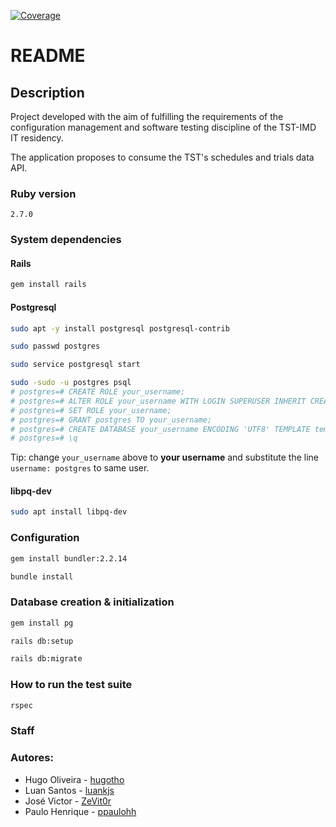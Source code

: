  [![Coverage](https://luankjs.github.io/lawyer-agenda/badge.svg)](https://github.com/luankjs/lawyer-agenda)

# README

## Description

Project developed with the aim of fulfilling the requirements of the configuration management and software testing discipline of the TST-IMD IT residency.

The application proposes to consume the TST's schedules and trials data API.

### Ruby version
`2.7.0`

### System dependencies

#### Rails
```sh
gem install rails
```

#### Postgresql
```sh
sudo apt -y install postgresql postgresql-contrib

sudo passwd postgres

sudo service postgresql start

sudo -sudo -u postgres psql
# postgres=# CREATE ROLE your_username;
# postgres=# ALTER ROLE your_username WITH LOGIN SUPERUSER INHERIT CREATEDB CREATEROLE REPLICATION;
# postgres=# SET ROLE your_username;
# postgres=# GRANT postgres TO your_username;
# postgres=# CREATE DATABASE your_username ENCODING 'UTF8' TEMPLATE template0 OWNER your_username;
# postgres=# \q
```
Tip: change `your_username` above to **your username** and substitute the line `username: postgres` to same user. 

#### libpq-dev
```sh
sudo apt install libpq-dev
```

### Configuration
```sh
gem install bundler:2.2.14

bundle install
```

### Database creation & initialization
```sh
gem install pg

rails db:setup

rails db:migrate
```

### How to run the test suite
```sh
rspec
```

### Staff
### Autores:
* Hugo Oliveira - [hugotho](https://github.com/hugotho)
* Luan Santos - [luankjs](https://github.com/luankjs)
* José Victor - [ZeVit0r](https://github.com/ZeVit0r)
* Paulo Henrique - [ppaulohh](https://github.com/ppaulohh)
